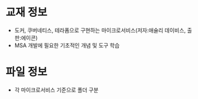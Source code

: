 # 교재 정보
- 도커, 쿠버네티스, 테라폼으로 구현하는 마이크로서비스(저자:애슐리 데이비스, 출판:에이콘)
- MSA 개발에 필요한 기초적인 개념 및 도구 학습

# 파일 정보
- 각 마이크로서비스 기준으로 폴더 구분
